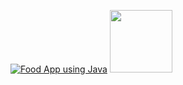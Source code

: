 [![Food App using Java ](https://img.youtube.com/vi/)](https://www.youtube.com/watch?v=ljvag1OHww0&t=23s)
<img src="C:\Users\mostafa\OneDrive\Pictures\eat.PNG" width="100">

